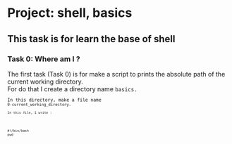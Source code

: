 # Project: shell, basics

## This task is for learn the base of shell

### Task 0: Where am I ?

The first task (Task 0) is for make a script to prints the absolute path of the current working directory.\
For do that I create a directory name <code>basics.<code>  \
In this directory, make a file name <code>0-current_working_directory.<code>  \
In this file, I write :

```
#!/bin/bash
pwd
```
